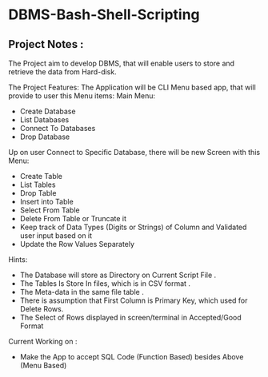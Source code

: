 # DBMS-Bash-Shell-Scripting

## Project Notes : 

The Project aim to develop DBMS, that will enable users to store and retrieve the data from Hard-disk.

The Project Features:
The Application will be CLI Menu based app, that will provide to user this Menu items:
Main Menu:
- Create Database
- List Databases
- Connect To Databases
- Drop Database

Up on user Connect to Specific Database, there will be new Screen with this Menu:
- Create Table 
- List Tables
- Drop Table
- Insert into Table
- Select From Table
- Delete From Table or Truncate it 
- Keep track of Data Types (Digits or Strings) of Column and Validated user input based on it
- Update the Row Values Separately   

Hints:
- The Database will store as Directory on Current Script File .
- The Tables Is Store In files, which is in CSV format .
- The Meta-data in the same file table .
- There is assumption that First Column is Primary Key, which used for Delete Rows.
- The Select of Rows displayed in screen/terminal in Accepted/Good Format


Current Working on :
- Make the App to accept SQL Code (Function Based) besides Above (Menu Based) 
